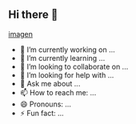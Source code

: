## Hi there 👋
[imagen](https://img.freepik.com/foto-gratis/papel-pintado-gatito-lindo-fantasia_1409-6188.jpg?t=st=1713662243~exp=1713665843~hmac=6363d56e7575cf1c80801e3825d311e29e2e05dc7f6e37cae9e76b9dd37297ca&w=1380)
- 🔭 I’m currently working on ...
- 🌱 I’m currently learning ...
- 👯 I’m looking to collaborate on ...
- 🤔 I’m looking for help with ...
- 💬 Ask me about ...
- 📫 How to reach me: ...
- 😄 Pronouns: ...
- ⚡ Fun fact: ...
<!--
**Eric-Santos-Arias/Eric-Santos-Arias** is a ✨ _special_ ✨ repository because its `README.md` (this file) appears on your GitHub profile.

Here are some ideas to get you started:

- 🔭 I’m currently working on ...
- 🌱 I’m currently learning ...
- 👯 I’m looking to collaborate on ...
- 🤔 I’m looking for help with ...
- 💬 Ask me about ...
- 📫 How to reach me: ...
- 😄 Pronouns: ...
- ⚡ Fun fact: ...
-->
